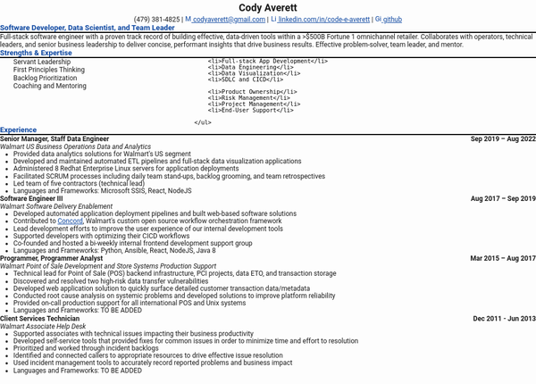 <!-- <link rel="stylesheet" type="text/css" href="resume.css"> -->
<style>
    body {
    display: block;
    max-width: 1000px;
    margin: 0 auto;
    padding: 0;
    font-family: Roboto;
    font-size: 12px;
}

.name {
    font-size: 150%;
    line-height: 150%;
    font-weight: bold;
    display: block;
    text-align: center;
}

h1 {
    border: none;
    text-align: center;
    font-weight: bold;
    padding: 0;
    margin: 1rem 0;
}

h2 {
    font-size: 110%;
    font-weight: bold;
    border-bottom: 2px solid black;
    color: #0D47A1;
    margin: 0;
}

h3 {
    font-size: 100%;
    font-weight: bold;
    margin: 0;
}

p, ul {
    font-size: 100%;
    margin: 0;
}

ul, ol {
    padding: 0 0 0 1.5rem;
    margin: 0;
}

li {
    line-height: 110%;
    /* change this for tighter spacing */
    /* default 150% */
}

.skill-columns {
    columns: 3;
}

.skill-columns ul li {
    list-style-type: none;
    line-height: 1.2em;
}

/* assume images are icons */
/* icons for skills/tools */
.info img {
    width: 15px;
}

/* assume images are icons */
/* icons for contact info */
.info a img {
    width: 12px;
}

a {
    color: #0D47A1;
}

code {
    color: black;
}

time {
    float: right;
    font-size: inherit;
    font-weight: bold;
}

location {
    font-weight: normal;
    font-style: italic;
}

.info {
    display: block;
    text-align: center;
}

</style>

<span class="name">Cody Averett</span>

<span class="info">

(479) 381-4825 | [![Mail](https://simpleicons.org/icons/minutemailer.svg) codyaverett@gmail.com](mailto:codyaverett@gmail.com) | [![LinkedIn](https://simpleicons.org/icons/linkedin.svg) linkedin.com/in/code-e-averett](https://www.linkedin.com/in/code-e-averett/) | [![GitHub](https://simpleicons.org/icons/github.svg) github](https://github.com/codyaverett)

</span>

## Software Developer, Data Scientist, and Team Leader

Full-stack software engineer with a proven track record of building effective, data-driven tools within a >$500B Fortune 1 omnichannel retailer.  Collaborates with operators, technical leaders, and senior business leadership to deliver concise, performant insights that drive business results.  Effective problem-solver, team leader, and mentor.

## Strengths & Expertise

<div class="skill-columns">
    <ul>
        <li>Servant Leadership</li>
        <li>First Principles Thinking</li>
        <li>Backlog Prioritization</li>
        <li>Coaching and Mentoring</li>
 
        <li>Full-stack App Development</li>
        <li>Data Engineering</li>
        <li>Data Visualization</li>
        <li>SDLC and CICD</li>
        
        <li>Product Ownership</li>
        <li>Risk Management</li>
        <li>Project Management</li>
        <li>End-User Support</li>

    </ul>
</div>

## Experience

### Senior Manager, Staff Data Engineer <time> Sep 2019 – Aug 2022 </time>
<location> Walmart US Business Operations Data and Analytics </location>

- Provided data analytics solutions for Walmart's US segment
- Developed and maintained automated ETL pipelines and full-stack data visualization applications
- Administered 8 Redhat Enterprise Linux servers for application deployments
- Facilitated SCRUM processes including daily team stand-ups, backlog grooming, and team retrospectives
- Led team of five contractors (technical lead)
- Languages and Frameworks: Microsoft SSIS, React, NodeJS

### Software Engineer III <time> Aug 2017 – Sep 2019 </time>
<location> Walmart Software Delivery Enablement </location>

- Developed automated application deployment pipelines and built web-based software solutions
- Contributed to [Concord](https://concord.walmartlabs.com), Walmart's custom open source workflow orchestration framework
- Lead development efforts to improve the user experience of our internal development tools
- Supported developers with optimizing their CICD workflows
- Co-founded and hosted a bi-weekly internal frontend development support group
- Languages and Frameworks: Python, Ansible, React, NodeJS, Java 8

### Programmer, Programmer Analyst <time> Mar 2015 – Aug 2017 </time>
<location> Walmart Point of Sale Development and Store Systems Production Support </location>

- Technical lead for Point of Sale (POS) backend infrastructure, PCI projects, data ETO, and transaction storage
- Discovered and resolved two high-risk data transfer vulnerabilities
- Developed web application solution to quickly surface detailed customer transaction data/metadata 
- Conducted root cause analysis on systemic problems and developed solutions to improve platform reliability
- Provided on-call production support for all international POS and Unix systems
- Languages and Frameworks: TO BE ADDED

### Client Services Technician <time> Dec 2011 - Jun 2013 </time>
<location> Walmart Associate Help Desk </location>

- Supported associates with technical issues impacting their business productivity
- Developed self-service tools that provided fixes for common issues in order to minimize time and effort to resolution
- Prioritized and worked through incident backlogs
- Identified and connected callers to appropriate resources to drive effective issue resolution 
- Used incident management tools to accurately record reported problems and business impact
- Languages and Frameworks: TO BE ADDED

<!-- Detail checks: 1. No period for each bullet; 2. Past tense for previous work; 3. Present tense for current work; 4. Spell check passed; 5. Grammarly check passed; 6. Sync with Linkedin; 7. Check paper format -->
